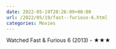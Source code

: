 ```yaml
---
date: 2022-05-19T20:26:09+00:00
url: /2022/05/19/fast--furious-6.html
categories: Movies
---
```

Watched Fast & Furious 6 (2013) - ★★★




